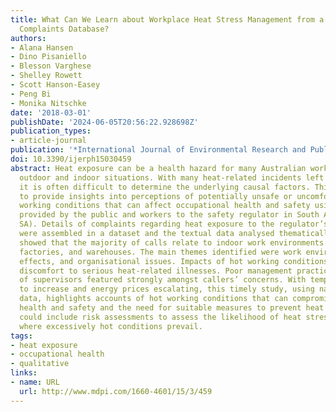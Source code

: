 ```yaml
---
title: What Can We Learn about Workplace Heat Stress Management from a Safety Regulator
  Complaints Database?
authors:
- Alana Hansen
- Dino Pisaniello
- Blesson Varghese
- Shelley Rowett
- Scott Hanson-Easey
- Peng Bi
- Monika Nitschke
date: '2018-03-01'
publishDate: '2024-06-05T20:56:22.928698Z'
publication_types:
- article-journal
publication: '*International Journal of Environmental Research and Public Health*'
doi: 10.3390/ijerph15030459
abstract: Heat exposure can be a health hazard for many Australian workers in both
  outdoor and indoor situations. With many heat-related incidents left unreported,
  it is often difficult to determine the underlying causal factors. This study aims
  to provide insights into perceptions of potentially unsafe or uncomfortably hot
  working conditions that can affect occupational health and safety using information
  provided by the public and workers to the safety regulator in South Australia (SafeWork
  SA). Details of complaints regarding heat exposure to the regulator’s “Help Centre”
  were assembled in a dataset and the textual data analysed thematically. The findings
  showed that the majority of calls relate to indoor work environments such as kitchens,
  factories, and warehouses. The main themes identified were work environment, health
  effects, and organisational issues. Impacts of hot working conditions ranged from
  discomfort to serious heat-related illnesses. Poor management practices and inflexibility
  of supervisors featured strongly amongst callers’ concerns. With temperatures predicted
  to increase and energy prices escalating, this timely study, using naturalistic
  data, highlights accounts of hot working conditions that can compromise workers’
  health and safety and the need for suitable measures to prevent heat stress. These
  could include risk assessments to assess the likelihood of heat stress in workplaces
  where excessively hot conditions prevail.
tags:
- heat exposure
- occupational health
- qualitative
links:
- name: URL
  url: http://www.mdpi.com/1660-4601/15/3/459
---
```

